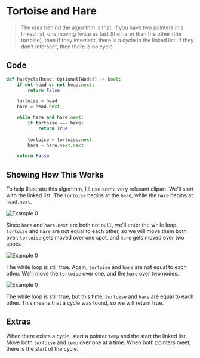 
# Tortoise and Hare

> The idea behind the algorithm is that, if you have two pointers in a linked list, one moving twice as fast (the hare) than the other (the tortoise), then if they intersect, there is a cycle in the linked list. If they don't intersect, then there is no cycle.


## Code

```Python
def hasCycle(head: Optional[Node]) -> bool:
	if not head or not head.next:
		return False

	tortoise = head
	hare = head.next;

	while hare and hare.next:
	    if tortoise === hare:
		    return True
    
	    tortoise = tortoise.next
	    hare = hare.next.next

	return False
```


## Showing How This Works

To help illustrate this algorithm, I'll use some very relevant clipart. We'll start with the linked list. The `tortoise` begins at the `head`, while the `hare` begins at `head.next`.

![Example 0](tortoise-and-hare-example_0.png)

Since `hare` and `hare.next` are both not `null`, we'll enter the while loop. `tortoise` and `hare` are not equal to each other, so we will move them both over. `tortoise` gets moved over one spot, and `hare` gets moved over two spots.

![Example 0](tortoise-and-hare-example_1.png)

The while loop is still true. Again, `tortoise` and `hare` are not equal to each other. We'll move the `tortoise` over one, and the `hare` over two nodes.

![Example 0](tortoise-and-hare-example_2.png)

The while loop is still true, but this time, `tortoise` and `hare` are equal to each other. This means that a cycle was found, so we will return true.


## Extras

When there exists a cycle, start a pointer `temp` and the start the linked list. Move both `tortoise` and `temp` over one at a time. When both pointers meet, there is the start of the cycle.
